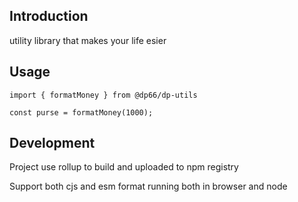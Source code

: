 ## Introduction

utility library that makes your life esier

## Usage

```
import { formatMoney } from @dp66/dp-utils

const purse = formatMoney(1000);
```

## Development

Project use rollup to build and uploaded to npm registry 

Support both cjs and esm format running both in browser and node
